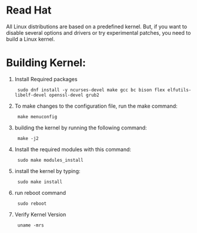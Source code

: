 # Read Hat

All Linux distributions are based on a predefined kernel. But, if you want to disable several options and drivers or try experimental patches, you need to build a Linux kernel.

# Building Kernel:

1. Install Required packages

        sudo dnf install -y ncurses-devel make gcc bc bison flex elfutils-libelf-devel openssl-devel grub2

2. To make changes to the configuration file, run the make command:

        make menuconfig

3. building the kernel by running the following command:

        make -j2

4. Install the required modules with this command:

        sudo make modules_install

5. install the kernel by typing:

        sudo make install 

6. run reboot command

        sudo reboot

7. Verify Kernel Version

        uname -mrs
